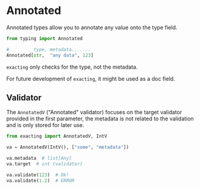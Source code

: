 # Annotated

Annotated types allow you to annotate any value onto the type field.

```python
from typing import Annotated

#         type, metadata.......
Annotated[str,  "any data", 123]
```

`exacting` only checks for the type, not the metadata.

For future development of `exacting`, it might be used as a doc field.

## Validator

The `AnnotatedV` ("Annotated" validator) focuses on the target validator provided in the first parameter, the metadata is not related to the validation and is only stored for later use.

```python
from exacting import AnnotatedV, IntV

va = AnnotatedV(IntV(), ["some", "metadata"])

va.metadata  # list[Any]
va.target  # int (validator)

va.validate(123)  # Ok!
va.validate(1.2)  # ERROR
```
